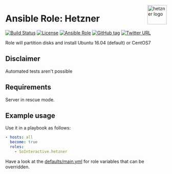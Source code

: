 <p><img src="https://upload.wikimedia.org/wikipedia/commons/thumb/0/0c/Logo_Hetzner.svg/2000px-Logo_Hetzner.svg.png" alt="hetzner logo" title="hetzner" align="right" height="60" /></p>

Ansible Role: Hetzner
=====================

[![Build Status](https://travis-ci.org/SoInteractive/ansible-hetzner.svg?branch=master)](https://travis-ci.org/SoInteractive/ansible-hetzner) [![License](https://img.shields.io/badge/license-MIT%20License-brightgreen.svg)](https://opensource.org/licenses/MIT) [![Ansible Role](https://img.shields.io/badge/ansible%20role-SoInteractive.hetzner-blue.svg)](https://galaxy.ansible.com/SoInteractive/hetzner/) [![GitHub tag](https://img.shields.io/github/tag/sointeractive/ansible-hetzner.svg)](https://github.com/SoInteractive/ansible-hetzner/tags) [![Twitter URL](https://img.shields.io/twitter/follow/sointeractive.svg?style=social&label=Follow%20%40SoInteractive)](https://twitter.com/sointeractive)

Role will partition disks and install Ubuntu 16.04 (default) or CentOS7

Disclaimer
----------

Automated tests aren't possible

Requirements
------------

Server in rescue mode.

Example usage
-------------

Use it in a playbook as follows:
```yaml
- hosts: all
  become: true
  roles:
    - SoInteractive.hetzner
```

Have a look at the [defaults/main.yml](defaults/main.yml) for role variables
that can be overridden.
